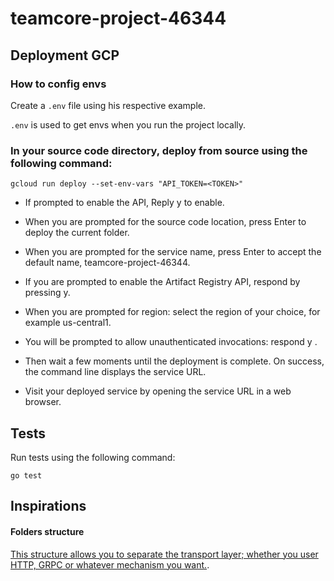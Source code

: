 # teamcore-project-46344

## Deployment GCP

### How to config envs

Create a `.env` file using his respective example.

`.env` is used to get envs when you run the project locally.

### In your source code directory, deploy from source using the following command:

`gcloud run deploy --set-env-vars "API_TOKEN=<TOKEN>"`

- If prompted to enable the API, Reply y to enable.

- When you are prompted for the source code location, press Enter to deploy the current folder.

- When you are prompted for the service name, press Enter to accept the default name, teamcore-project-46344.

- If you are prompted to enable the Artifact Registry API, respond by pressing y.

- When you are prompted for region: select the region of your choice, for example us-central1.

- You will be prompted to allow unauthenticated invocations: respond y .

- Then wait a few moments until the deployment is complete. On success, the command line displays the service URL.

- Visit your deployed service by opening the service URL in a web browser.

## Tests

Run tests using the following command:

`go test`

## Inspirations

#### Folders structure

[This structure allows you to separate the transport layer; whether you user HTTP, GRPC or whatever mechanism you want.](https://www.reddit.com/r/golang/comments/a35xfv/comment/eb4784e/?utm_source=share&utm_medium=web2x&context=3).
